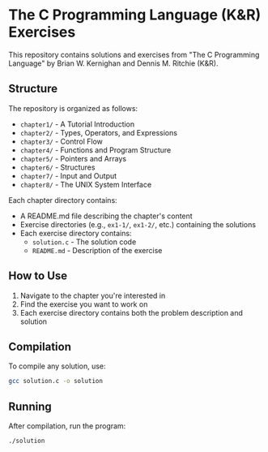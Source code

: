 # The C Programming Language (K&R) Exercises

This repository contains solutions and exercises from "The C Programming Language" by Brian W. Kernighan and Dennis M. Ritchie (K&R).

## Structure

The repository is organized as follows:

- `chapter1/` - A Tutorial Introduction
- `chapter2/` - Types, Operators, and Expressions
- `chapter3/` - Control Flow
- `chapter4/` - Functions and Program Structure
- `chapter5/` - Pointers and Arrays
- `chapter6/` - Structures
- `chapter7/` - Input and Output
- `chapter8/` - The UNIX System Interface

Each chapter directory contains:
- A README.md file describing the chapter's content
- Exercise directories (e.g., `ex1-1/`, `ex1-2/`, etc.) containing the solutions
- Each exercise directory contains:
  - `solution.c` - The solution code
  - `README.md` - Description of the exercise

## How to Use

1. Navigate to the chapter you're interested in
2. Find the exercise you want to work on
3. Each exercise directory contains both the problem description and solution

## Compilation

To compile any solution, use:
```bash
gcc solution.c -o solution
```

## Running

After compilation, run the program:
```bash
./solution
``` 